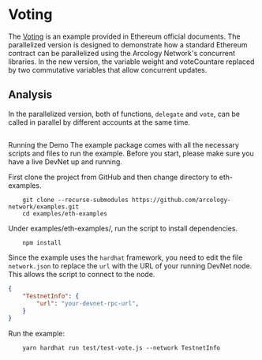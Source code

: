 # Voting

The [Voting](https://docs.soliditylang.org/en/v0.8.21/solidity-by-example.html#voting) is an example provided in Ethereum official documents.  The parallelized version is designed to demonstrate how a standard Ethereum contract can be parallelized using the Arcology Network's concurrent libraries. In the new version, the variable weight and voteCountare replaced by two commutative variables that allow concurrent updates.

## Analysis

In the parallelized version, both of functions, `delegate` and `vote`, can be called in parallel by different accounts at the same time.  

##
Running the Demo
The example package comes with all the necessary scripts and files to run the example. Before you start, please make sure you have a live DevNet up and running.

First clone the project from GitHub and then change directory to eth-examples.

```shell
    git clone --recurse-submodules https://github.com/arcology-network/examples.git
    cd examples/eth-examples
```

Under examples/eth-examples/, run the script to install dependencies.

```shell
    npm install
``` 

Since the example uses the `hardhat` framework, you need to edit the file `network.json` to replace the `url` with the URL of your running DevNet node. This allows the script to connect to the node.

```json
{
    "TestnetInfo": {
        "url": "your-devnet-rpc-url",
    }
}
```

Run the example: 

``` shell
    yarn hardhat run test/test-vote.js --network TestnetInfo
```